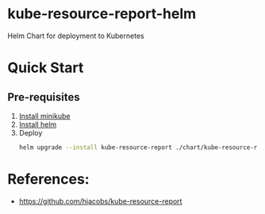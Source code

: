 # kube-resource-report-helm
Helm Chart for deployment to Kubernetes

# Quick Start
## Pre-requisites
1. [Install minikube](https://kubernetes.io/docs/tasks/tools/install-minikube/)
2. [Install helm](https://helm.sh/docs/intro/install/)
3. Deploy
    ```bash
    helm upgrade --install kube-resource-report ./chart/kube-resource-report
    ```

# References:
* https://github.com/hjacobs/kube-resource-report